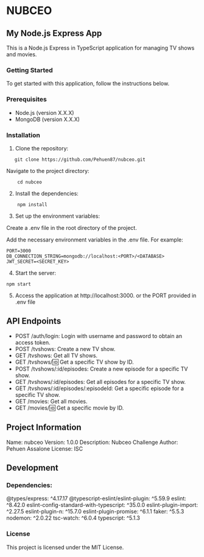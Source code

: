# NUBCEO

## My Node.js Express App

This is a Node.js Express in TypeScript application for managing TV shows and movies.

### Getting Started

To get started with this application, follow the instructions below.

### Prerequisites

- Node.js (version X.X.X)
- MongoDB (version X.X.X)

### Installation

1. Clone the repository:

```
   git clone https://github.com/Pehuen87/nubceo.git
```
Navigate to the project directory:

```
    cd nubceo
```

2. Install the dependencies:

```
    npm install
```

3. Set up the environment variables:

Create a .env file in the root directory of the project.

Add the necessary environment variables in the .env file. For example:


```
PORT=3000
DB_CONNECTION_STRING=mongodb://localhost:<PORT>/<DATABASE>
JWT_SECRET=<SECRET_KEY>
```

4. Start the server:

```
npm start
```

5. Access the application at http://localhost:3000. or the PORT provided in .env file

## API Endpoints
- POST /auth/login: Login with username and password to obtain an access token.
- POST /tvshows: Create a new TV show.
- GET /tvshows: Get all TV shows.
- GET /tvshows/:id: Get a specific TV show by ID.
- POST /tvshows/:id/episodes: Create a new episode for a specific TV show.
- GET /tvshows/:id/episodes: Get all episodes for a specific TV show.
- GET /tvshows/:id/episodes/:episodeId: Get a specific episode for a specific TV show.
- GET /movies: Get all movies.
- GET /movies/:id: Get a specific movie by ID.

## Project Information
Name: nubceo
Version: 1.0.0
Description: Nubceo Challenge
Author: Pehuen Assalone
License: ISC

## Development
###  Dependencies:
@types/express: ^4.17.17
@typescript-eslint/eslint-plugin: ^5.59.9
eslint: ^8.42.0
eslint-config-standard-with-typescript: ^35.0.0
eslint-plugin-import: ^2.27.5
eslint-plugin-n: ^15.7.0
eslint-plugin-promise: ^6.1.1
faker: ^5.5.3
nodemon: ^2.0.22
tsc-watch: ^6.0.4
typescript: ^5.1.3

### License
This project is licensed under the MIT License.

